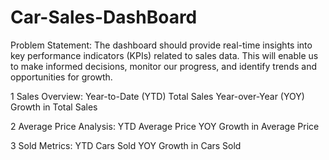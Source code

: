 # Car-Sales-DashBoard
Problem Statement:
The dashboard should provide real-time insights into key performance indicators (KPIs) related to sales data. This will enable us to make informed decisions, monitor our progress, and identify trends and opportunities for growth.

1 Sales Overview:​
 Year-to-Date (YTD) Total Sales​
 Year-over-Year (YOY) Growth in Total Sales​

2 Average Price Analysis:​
 YTD Average Price​
 YOY Growth in Average Price​

3  Sold Metrics:​
 YTD Cars Sold​
 YOY Growth in Cars Sold
